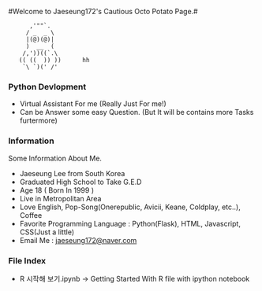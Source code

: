 #Welcome to Jaeseung172's Cautious Octo Potato Page.#

          ,'""`.
         / _  _ \
         |(@)(@)|
         )  __  (
        /,'))((`.\
       (( ((  )) ))      hh
        `\ `)(' /'

### Python Devlopment
* Virtual Assistant For me (Really Just For me!)
* Can be Answer some easy Question. (But It will be contains more Tasks furtermore)

### Information

Some Information About Me.

* Jaeseung Lee from South Korea
* Graduated High School to Take G.E.D
* Age 18 ( Born In 1999 )
* Live in Metropolitan Area
* Love English, Pop-Song(Onerepublic, Avicii, Keane, Coldplay, etc..), Coffee
* Favorite Programming Language : Python(Flask), HTML, Javascript, CSS(Just a little)
* Email Me : jaeseung172@naver.com

### File Index
- R 시작해 보기.ipynb -> Getting Started With R file with ipython notebook
